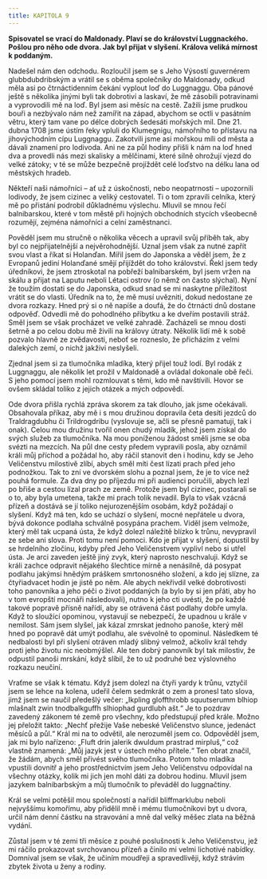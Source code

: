 ```yaml
---
title: KAPITOLA 9
---
```


**Spisovatel se vrací do Maldonady. Plaví se do království Luggnackého. Pošlou pro něho ode dvora. Jak byl přijat v slyšení. Králova veliká mírnost k poddaným.**

Nadešel nám den odchodu. Rozloučil jsem se s Jeho Výsostí guvernérem glubbdubdribským a vrátil se s oběma společníky do Maldonady, odkud měla asi po čtrnáctidenním čekání vyplout loď do Luggnaggu. Oba pánové ještě s několika jinými byli tak dobrotiví a laskaví, že mě zásobili potravinami a vyprovodili mě na loď. Byl jsem asi měsíc na cestě. Zažili jsme prudkou bouři a nezbývalo nám než zamířit na západ, abychom se octli v pasátním větru, který tam vane po délce dobrých šedesáti mořských mil. Dne 21. dubna 1708 jsme ústím řeky vpluli do Klumegnigu, námořního to přístavu na jihovýchodním cípu Luggnaggu. Zakotvili jsme asi mořskou míli od města a dávali znamení pro lodivoda. Ani ne za půl hodiny přišli k nám na loď hned dva a provedli nás mezi skalisky a mělčinami, které silně ohrožují vjezd do velké zátoky; v té se může bezpečně projíždět celé loďstvo na délku lana od městských hradeb.

Někteří naši námořníci – ať už z úskočnosti, nebo neopatrnosti – upozornili lodivody, že jsem cizinec a veliký cestovatel. Ti o tom zpravili celníka, který mě po přistání podrobil důkladnému výslechu. Mluvil se mnou řečí balnibarskou, které v tom městě při hojných obchodních stycích všeobecně rozumějí, zejména námořníci a celní zaměstnanci.

Pověděl jsem mu stručně o několika věcech a upravil svůj příběh tak, aby byl co nejpřijatelnější a nejvěrohodnější. Uznal jsem však za nutné zapřít svou vlast a říkat si Holanďan. Mířil jsem do Japonska a věděl jsem, že z Evropanů jediní Holanďané smějí přijíždět do toho království. Řekl jsem tedy úředníkovi, že jsem ztroskotal na pobřeží balnibarském, byl jsem vržen na skálu a přijat na Laputu neboli Létací ostrov (o němž on často slýchal). Nyní že toužím dostati se do Japonska, odkud snad se mi naskytne příležitost vrátit se do vlasti. Úředník na to, že mě musí uvězniti, dokud nedostane ze dvora rozkazy. Hned prý si o ně napíše a doufá, že do čtrnácti dnů dostane odpověď. Odvedli mě do pohodlného příbytku a ke dveřím postavili stráž. Směl jsem se však procházet ve velké zahradě. Zacházeli se mnou dosti šetrně a po celou dobu mě živili na královy útraty. Několik lidí mě k sobě pozvalo hlavně ze zvědavosti, neboť se rozneslo, že přicházím z velmi dalekých zemí, o nichž jakživi neslyšeli.

Zjednal jsem si za tlumočníka mladíka, který přijel touž lodí. Byl rodák z Luggnaggu, ale několik let prožil v Maldonadě a ovládal dokonale obě řeči. S jeho pomocí jsem mohl rozmlouvat s těmi, kdo mě navštívili. Hovor se ovšem skládal toliko z jejich otázek a mých odpovědí.

Ode dvora přišla rychlá zpráva skorem za tak dlouho, jak jsme očekávali. Obsahovala příkaz, aby mě i s mou družinou dopravila četa desíti jezdců do Traldragdubhu či Trildrogdribu (vyslovuje se, ačli se přesně pamatuji, tak i onak). Celou mou družinu tvořil onen chudý mladík, jehož jsem získal do svých služeb za tlumočníka. Na mou poníženou žádost směli jsme se oba svézti na mezcích. Na půl dne cesty předem vypravili posla, aby oznámil králi můj příchod a požádal ho, aby ráčil stanovit den i hodinu, kdy se Jeho Veličenstvu milostivě zlíbí, abych směl míti čest lízati prach před jeho podnožkou. Tak to zní ve dvorském slohu a poznal jsem, že je to více než pouhá formule. Za dva dny po příjezdu mi při audienci poručili, abych lezl po břiše a cestou lízal prach ze země. Protože jsem byl cizinec, postarali se o to, aby byla umetena, takže mi prach tolik nevadil. Byla to však vzácná přízeň a dostává se jí toliko nejurozenějším osobám, když požádají o slyšení. Když má ten, kdo se uchází o slyšení, mocné nepřátele u dvora, bývá dokonce podlaha schválně posypána prachem. Viděl jsem velmože, který měl tak ucpaná ústa, že když dolezl náležitě blízko k trůnu, nevypravil ze sebe ani slova. Proti tomu není pomoci. Kdo je přijat v slyšení, dopustil by se hrdelního zločinu, kdyby před Jeho Veličenstvem vyplivl nebo si utřel ústa. Je arci zaveden ještě jiný zvyk, který naprosto neschvaluji. Když se králi zachce odpravit nějakého šlechtice mírně a nenásilně, dá posypat podlahu jakýmsi hnědým práškem smrtonosného složení, a kdo jej slízne, za čtyřiadvacet hodin je jistě po něm. Ale abych nekřivdil velké dobrotivosti toho panovníka a jeho péči o život poddaných (a bylo by si jen přáti, aby ho v tom evropští mocnáři následovali), nutno k jeho cti uvésti, že po každé takové popravě přísně nařídí, aby se otrávená část podlahy dobře umyla. Když to sloužící opominou, vystavují se nebezpečí, že upadnou u krále v nemilost. Sám jsem slyšel, jak kázal zmrskat jednoho panoše, který měl hned po popravě dát umýt podlahu, ale svévolně to opominul. Následkem té nedbalosti byl při slyšení otráven mladý slibný velmož, ačkoliv král tehdy proti jeho životu nic neobmýšlel. Ale ten dobrý panovník byl tak milostiv, že odpustil panoši mrskání, když slíbil, že to už podruhé bez výslovného rozkazu neučiní.

Vraťme se však k tématu. Když jsem dolezl na čtyři yardy k trůnu, vztyčil jsem se lehce na kolena, udeřil čelem sedmkrát o zem a pronesl tato slova, jimž jsem se naučil předešlý večer: „Ikpling gloffthrobb squutserumm blhiop mlašnalt zwin tnodbalkguffh slhiophad gurdlubh ašt.“ Je to pozdrav zavedený zákonem té země pro všechny, kdo předstupují před krále. Možno jej přeložit takto: „Nechť přežije Vaše nebeské Veličenstvo slunce, jedenáct měsíců a půl.“ Král mi na to odvětil, ale nerozuměl jsem co. Odpověděl jsem, jak mi bylo nařízeno: „Fluft drin jalerik dwuldum prastrad mirpluš,“ což vlastně znamená: „Můj jazyk jest v ústech mého přítele.“ Ten obrat značil, že žádám, abych směl přivést svého tlumočníka. Potom toho mladíka vpustili dovnitř a jeho prostřednictvím jsem Jeho Veličenstvu odpovídal na všechny otázky, kolik mi jich jen mohl dáti za dobrou hodinu. Mluvil jsem jazykem balnibarbským a můj tlumočník to převáděl do luggnačtiny.

Král se velmi potěšil mou společností a nařídil bliffmarklubu neboli nejvyššímu komořímu, aby přidělil mně i mému tlumočníkovi byt u dvora, určil nám denní částku na stravování a mně dal velký měšec zlata na běžná vydání.

Zůstal jsem v té zemi tři měsíce z pouhé poslušnosti k Jeho Veličenstvu, jež mi ráčilo prokazovat svrchovanou přízeň a činilo mi velmi lichotivé nabídky. Domníval jsem se však, že učiním moudřeji a spravedlivěji, když strávím zbytek života u ženy a rodiny.
